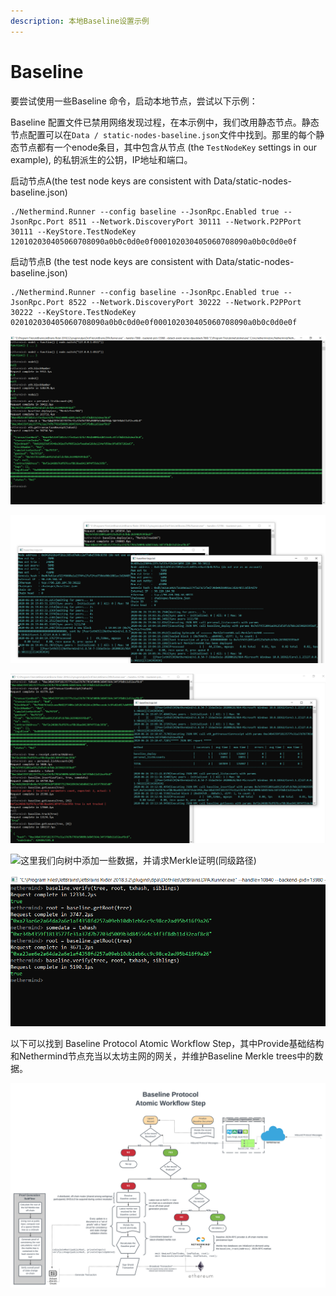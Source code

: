 ```yaml
---
description: 本地Baseline设置示例
---
```


# Baseline

要尝试使用一些Baseline 命令，启动本地节点，尝试以下示例：

Baseline 配置文件已禁用网络发现过程，在本示例中，我们改用静态节点。静态节点配置可以在`Data / static-nodes-baseline.json`文件中找到。那里的每个静态节点都有一个enode条目，其中包含从节点 \(the `TestNodeKey` settings in our example\), 的私钥派生的公钥，IP地址和端口。

启动节点A\(the test node keys are consistent with Data/static-nodes-baseline.json\)

```text
./Nethermind.Runner --config baseline --JsonRpc.Enabled true --JsonRpc.Port 8511 --Network.DiscoveryPort 30111 --Network.P2PPort 30111 --KeyStore.TestNodeKey 120102030405060708090a0b0c0d0e0f000102030405060708090a0b0c0d0e0f
```

启动节点B \(the test node keys are consistent with Data/static-nodes-baseline.json\)

```text
./Nethermind.Runner --config baseline --JsonRpc.Enabled true --JsonRpc.Port 8522 --Network.DiscoveryPort 30222 --Network.P2PPort 30222 --KeyStore.TestNodeKey 020102030405060708090a0b0c0d0e0f000102030405060708090a0b0c0d0e0f
```

![&#x5230;&#x4E24;&#x4E2A;&#x8282;&#x70B9;&#x7684;&#x521D;&#x59CB;&#x8FDE;&#x63A5;&#x548C; baseline tree &#x534F;&#x5B9A;&#x7684;&#x90E8;&#x7F72;](../.gitbook/assets/image%20%2833%29.png)

![&#x4EA4;&#x6613;&#x53D1;&#x9001;&#x5230;&#x4E00;&#x4E2A;&#x8282;&#x70B9;&#x540E;&#x521B;&#x5EFA;&#x5E76;&#x540C;&#x6B65;&#x65B0;&#x5757;](../.gitbook/assets/image%20%2832%29.png)

![&#x4E0E;&#x65B0;&#x90E8;&#x7F72;&#x7684;Baseline Merkle Tree&#x5408;&#x540C;&#x7684;&#x4EA4;&#x4E92;&#x793A;&#x4F8B;\(&#x5728;&#x56DE;&#x7B54;&#x5E38;&#x89C1;&#x95EE;&#x9898;&#x65F6;&#x4FDD;&#x7559;&#x9519;&#x8BEF;\)](../.gitbook/assets/image%20%2834%29.png)

![&#x8FD9;&#x91CC;&#x6211;&#x4EEC;&#x5411;&#x6811;&#x4E2D;&#x6DFB;&#x52A0;&#x4E00;&#x4E9B;&#x6570;&#x636E;&#xFF0C;&#x5E76;&#x8BF7;&#x6C42;Merkle&#x8BC1;&#x660E;\(&#x540C;&#x7EA7;&#x8DEF;&#x5F84;\)](https://github.com/NethermindEth/docs/tree/58eef1a58fe7ef05a6348eb69b332823f417e020/.gitbook/assets/image2835%29.png)

![&#x6839;&#x636E;&#x6839;&#x548C;&#x540C;&#x7EA7;&#x8DEF;&#x5F84;&#x9A8C;&#x8BC1;&#x53F6;&#x5B50;&#x8282;&#x70B9; .](../.gitbook/assets/image%20%2836%29.png)

以下可以找到 Baseline Protocol Atomic Workflow Step，其中Provide基础结构和Nethermind节点充当以太坊主网的网关，并维护Baseline Merkle trees中的数据。

![](../.gitbook/assets/provide_neth%20%281%29.png)


